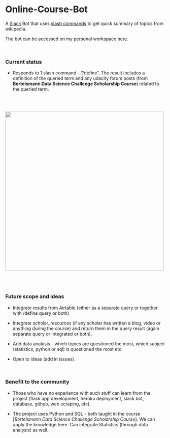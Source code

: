 # Online-Course-Bot

A [Slack](https://slack.com) Bot that uses [slash commands]() to get quick summary of topics from wikipedia.

The bot can be accessed on my personal workspace [here](https://join.slack.com/t/ayushi-bansal/shared_invite/enQtNDA4MTA0MDA1ODkwLWNmM2Y5NzNhMmRmYTczOGNjY2I1N2YwZmRkNjJmMWNhZTg5YjQyOGZkYWIzYTFkMTZmOTBkYzI5YjZmZjQ4Mjk).

<br>

### Current status
* Responds to 1 slash command - “/define”. The result includes a definition of the queried term and any udacity forum posts (from **Bertelsmann Data Science Challenge Scholarship Course**) related to the queried term.

<br> <br>

<img src="media/bot_demo.gif" height="500px">

 <br> <br>
 
### Future scope and ideas
* Integrate results from Airtable (either as a separate query or together with /define query or both)

* Integrate scholar_resources (if any scholar has written a blog, video or anything during the course) and return them in the query result (again separate query or integrated or both).

* Add data analysis - which topics are questioned the most, which subject (statistics, python or sql) is questioned the most etc.

* Open to ideas (add in issues).

<br>

### Benefit to the community
* Those who have no experience with such stuff can learn from the project (flask app development, heroku deployment, slack bot, database, github, web scraping, etc).

* The project uses Python and SQL - both taught in the course [*Bertelsmann Data Science Challenge Scholarship Course*]. We can apply the knowledge here. Can integrate Statistics (through data analysis) as well.

